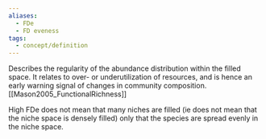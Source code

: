 ```yaml
---
aliases:
  - FDe
  - FD eveness
tags:
  - concept/definition
---
```

Describes the regularity of the abundance distribution within the filled space. It relates to over- or underutilization of resources, and is hence an early warning signal of changes in community composition. [[Mason2005_FunctionalRichness]]

High FDe does not mean that many niches are filled (ie does not mean that the niche space is densely filled) only that the species are spread evenly in the niche space.